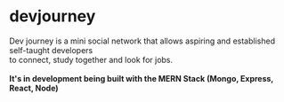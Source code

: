 # devjourney
Dev journey is a mini social network that allows aspiring and established self-taught developers <br/> to connect, study together and look for jobs.
<br/>
<br/>
<b>It's in development being built with the MERN Stack (Mongo, Express, React, Node) </b>
